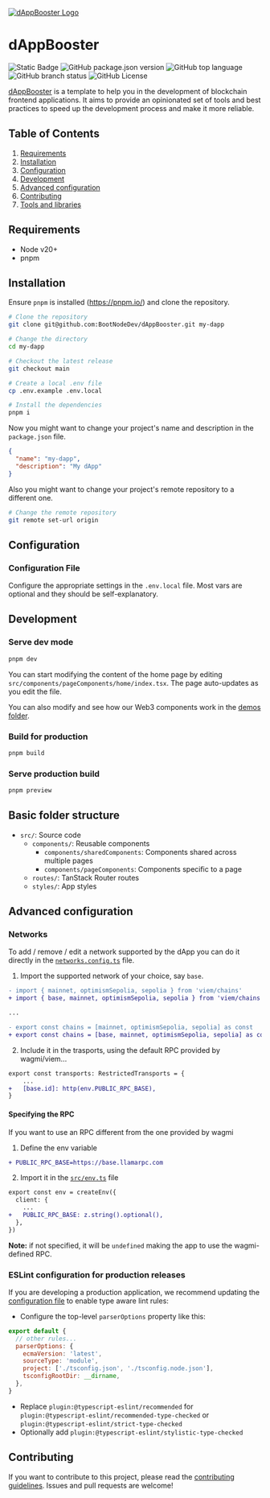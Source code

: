 [![dAppBooster Logo](https://dappbooster.dev/share/repo_banner.svg)](https://dappbooster.dev)

# dAppBooster

![Static Badge](https://img.shields.io/badge/dApp-Booster-green?style=flat&color=%238b46a4)
![GitHub package.json version](https://img.shields.io/github/package-json/v/BootNodeDev/dAppBooster?style=flat&color=%238b46a4) ![GitHub top language](https://img.shields.io/github/languages/top/bootnodedev/dappbooster) ![GitHub branch status](https://img.shields.io/github/checks-status/bootnodedev/dappbooster/main) ![GitHub License](https://img.shields.io/github/license/bootnodedev/dappbooster)

[dAppBooster](https://dappbooster.dev) is a template to help you in the development of blockchain frontend applications. It aims to provide an opinionated set of tools and best practices to speed up the development process and make it more reliable.

## Table of Contents

1. [Requirements](#requirements)
2. [Installation](#installation)
3. [Configuration](#configuration)
4. [Development](#development)
5. [Advanced configuration](#advanced-configuration)
6. [Contributing](#contributing)
7. [Tools and libraries](#very-opinionated-list-of-tools-and-libraries)

## Requirements

- Node v20+
- pnpm

## Installation

Ensure `pnpm` is installed (https://pnpm.io/) and clone the repository.

```bash
# Clone the repository
git clone git@github.com:BootNodeDev/dAppBooster.git my-dapp

# Change the directory
cd my-dapp

# Checkout the latest release
git checkout main

# Create a local .env file
cp .env.example .env.local

# Install the dependencies
pnpm i
```

Now you might want to change your project's name and description in the `package.json` file.

```json
{
  "name": "my-dapp",
  "description": "My dApp"
}
```

Also you might want to change your project's remote repository to a different one.

```bash
# Change the remote repository
git remote set-url origin
```

## Configuration

### Configuration File

Configure the appropriate settings in the `.env.local` file. Most vars are optional and they should be self-explanatory.

## Development

### Serve dev mode

```bash
pnpm dev
```

You can start modifying the content of the home page by editing `src/components/pageComponents/home/index.tsx`. The page auto-updates as you edit the file.

You can also modify and see how our Web3 components work in the [demos folder](src/components/pageComponents/home/Examples/demos).

### Build for production

```bash
pnpm build
```

### Serve production build

```bash
pnpm preview
```

## Basic folder structure

- `src/`: Source code
  - `components/`: Reusable components
    - `components/sharedComponents`: Components shared across multiple pages
    - `components/pageComponents`: Components specific to a page
  - `routes/`: TanStack Router routes
  - `styles/`: App styles

## Advanced configuration

### Networks

To add / remove / edit a network supported by the dApp you can do it directly in the [`networks.config.ts`](src/lib/networks.config.ts) file.

1. Import the supported network of your choice, say `base`.

```diff
- import { mainnet, optimismSepolia, sepolia } from 'viem/chains'
+ import { base, mainnet, optimismSepolia, sepolia } from 'viem/chains'

...

- export const chains = [mainnet, optimismSepolia, sepolia] as const
+ export const chains = [base, mainnet, optimismSepolia, sepolia] as const

```

2. Include it in the trasports, using the default RPC provided by wagmi/viem...

```diff
export const transports: RestrictedTransports = {
    ...
+   [base.id]: http(env.PUBLIC_RPC_BASE),
}
```

#### Specifying the RPC

If you want to use an RPC different from the one provided by wagmi

1. Define the env variable

```diff
+ PUBLIC_RPC_BASE=https://base.llamarpc.com
```

2. Import it in the [`src/env.ts`](src/env.ts) file

```diff
export const env = createEnv({
  client: {
    ...
+   PUBLIC_RPC_BASE: z.string().optional(),
  },
})
```

**Note:** if not specified, it will be `undefined` making the app to use the wagmi-defined RPC.

### ESLint configuration for production releases

If you are developing a production application, we recommend updating the [configuration file](.eslintrc) to enable type aware lint rules:

- Configure the top-level `parserOptions` property like this:

```cjs
export default {
  // other rules...
  parserOptions: {
    ecmaVersion: 'latest',
    sourceType: 'module',
    project: ['./tsconfig.json', './tsconfig.node.json'],
    tsconfigRootDir: __dirname,
  },
}
```

- Replace `plugin:@typescript-eslint/recommended` for `plugin:@typescript-eslint/recommended-type-checked` or `plugin:@typescript-eslint/strict-type-checked`
- Optionally add `plugin:@typescript-eslint/stylistic-type-checked`

## Contributing

If you want to contribute to this project, please read the [contributing guidelines](CONTRIBUTING.md). Issues and pull requests are welcome!
